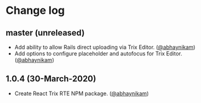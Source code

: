 # Change log

## master (unreleased)

* Add ability to allow Rails direct uploading via Trix Editor. ([@abhaynikam][])
* Add options to configure placeholder and autofocus for Trix Editor. ([@abhaynikam][])

## 1.0.4 (30-March-2020)

* Create React Trix RTE NPM package. ([@abhaynikam][])

[@abhaynikam]: https://github.com/abhaynikam

